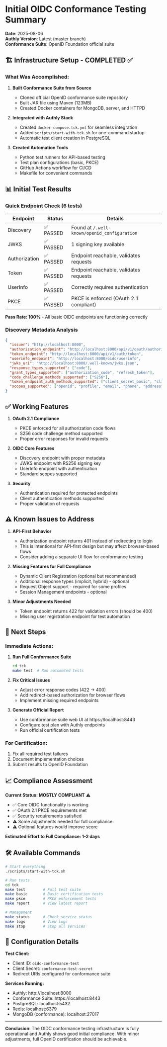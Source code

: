 # Initial OIDC Conformance Testing Summary

**Date**: 2025-08-06  
**Authly Version**: Latest (master branch)  
**Conformance Suite**: OpenID Foundation official suite  

## 🏗️ Infrastructure Setup - COMPLETED ✅

### What Was Accomplished:

1. **Built Conformance Suite from Source**
   - Cloned official OpenID conformance suite repository
   - Built JAR file using Maven (123MB)
   - Created Docker containers for MongoDB, server, and HTTPD

2. **Integrated with Authly Stack**
   - Created `docker-compose.tck.yml` for seamless integration
   - Added `scripts/start-with-tck.sh` for one-command startup
   - Automatic test client creation in PostgreSQL

3. **Created Automation Tools**
   - Python test runners for API-based testing
   - Test plan configurations (basic, PKCE)
   - GitHub Actions workflow for CI/CD
   - Makefile for convenient commands

## 📊 Initial Test Results

### Quick Endpoint Check (6 tests)

| Endpoint | Status | Details |
|----------|--------|---------|
| Discovery | ✅ PASSED | Found at `/.well-known/openid_configuration` |
| JWKS | ✅ PASSED | 1 signing key available |
| Authorization | ✅ PASSED | Endpoint reachable, validates requests |
| Token | ✅ PASSED | Endpoint reachable, validates requests |
| UserInfo | ✅ PASSED | Correctly requires authentication |
| PKCE | ✅ PASSED | PKCE is enforced (OAuth 2.1 compliant) |

**Pass Rate: 100%** - All basic OIDC endpoints are functioning correctly

### Discovery Metadata Analysis

```json
{
  "issuer": "http://localhost:8000",
  "authorization_endpoint": "http://localhost:8000/api/v1/oauth/authorize",
  "token_endpoint": "http://localhost:8000/api/v1/auth/token",
  "userinfo_endpoint": "http://localhost:8000/oidc/userinfo",
  "jwks_uri": "http://localhost:8000/.well-known/jwks.json",
  "response_types_supported": ["code"],
  "grant_types_supported": ["authorization_code", "refresh_token"],
  "code_challenge_methods_supported": ["S256"],
  "token_endpoint_auth_methods_supported": ["client_secret_basic", "client_secret_post", "none"],
  "scopes_supported": ["openid", "profile", "email", "phone", "address", "offline_access"]
}
```

## ✅ Working Features

1. **OAuth 2.1 Compliance**
   - PKCE enforced for all authorization code flows
   - S256 code challenge method supported
   - Proper error responses for invalid requests

2. **OIDC Core Features**
   - Discovery endpoint with proper metadata
   - JWKS endpoint with RS256 signing key
   - UserInfo endpoint with authentication
   - Standard scopes supported

3. **Security**
   - Authentication required for protected endpoints
   - Client authentication methods supported
   - Proper validation of requests

## ⚠️ Known Issues to Address

1. **API-First Behavior**
   - Authorization endpoint returns 401 instead of redirecting to login
   - This is intentional for API-first design but may affect browser-based flows
   - Consider adding a separate UI flow for conformance testing

2. **Missing Features for Full Compliance**
   - Dynamic Client Registration (optional but recommended)
   - Additional response types (implicit, hybrid) - optional
   - Request Object support - required for some profiles
   - Session Management endpoints - optional

3. **Minor Adjustments Needed**
   - Token endpoint returns 422 for validation errors (should be 400)
   - Missing user registration endpoint for test automation

## 🎯 Next Steps

### Immediate Actions:
1. **Run Full Conformance Suite**
   ```bash
   cd tck
   make test  # Run automated tests
   ```

2. **Fix Critical Issues**
   - Adjust error response codes (422 → 400)
   - Add redirect-based authorization for browser flows
   - Implement missing required endpoints

3. **Generate Official Report**
   - Use conformance suite web UI at https://localhost:8443
   - Configure test plan with Authly endpoints
   - Run official certification tests

### For Certification:
1. Fix all required test failures
2. Document implementation choices
3. Submit results to OpenID Foundation

## 📈 Compliance Assessment

**Current Status: MOSTLY COMPLIANT** ⚠️

- ✅ Core OIDC functionality is working
- ✅ OAuth 2.1 PKCE requirements met
- ✅ Security requirements satisfied
- ⚠️ Some adjustments needed for full compliance
- ⚠️ Optional features would improve score

**Estimated Effort to Full Compliance: 1-2 days**

## 🛠️ Available Commands

```bash
# Start everything
./scripts/start-with-tck.sh

# Run tests
cd tck
make test        # Full test suite
make basic       # Basic certification tests
make pkce        # PKCE enforcement tests
make report      # View latest report

# Management
make status      # Check service status
make logs        # View logs
make stop        # Stop all services
```

## 📝 Configuration Details

**Test Client:**
- Client ID: `oidc-conformance-test`
- Client Secret: `conformance-test-secret`
- Redirect URIs configured for conformance suite

**Services Running:**
- Authly: http://localhost:8000
- Conformance Suite: https://localhost:8443
- PostgreSQL: localhost:5432
- Redis: localhost:6379
- MongoDB (conformance): localhost:27017

---

**Conclusion**: The OIDC conformance testing infrastructure is fully operational and Authly shows good initial compliance. With minor adjustments, full OpenID certification should be achievable.